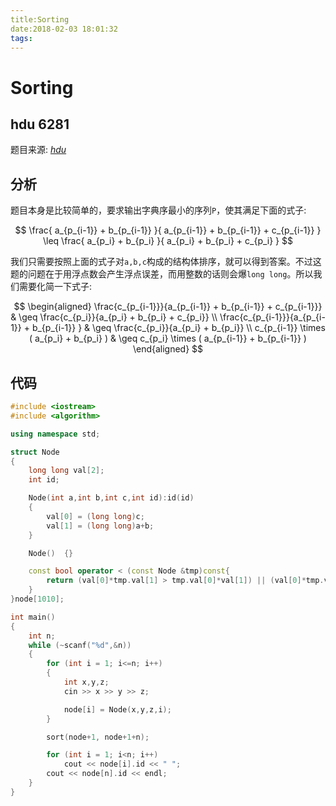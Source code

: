 ```yaml
---
title:Sorting
date:2018-02-03 18:01:32
tags:
---
```


# Sorting

## hdu 6281

<!--more-->

题目来源: [_hdu_](http://acm.hdu.edu.cn/showproblem.php?pid=6281)

## 分析

题目本身是比较简单的，要求输出字典序最小的序列`P`，使其满足下面的式子:

$$ \frac{ a_{p_{i-1}} + b_{p_{i-1}} }{ a_{p_{i-1}} + b_{p_{i-1}} + c_{p_{i-1}} } \leq \frac{ a_{p_i} + b_{p_i} }{ a_{p_i} + b_{p_i} + c_{p_i} } $$

我们只需要按照上面的式子对`a,b,c`构成的结构体排序，就可以得到答案。不过这题的问题在于用浮点数会产生浮点误差，而用整数的话则会爆`long long`。所以我们需要化简一下式子:

$$ \begin{aligned} \frac{c_{p_{i-1}}}{a_{p_{i-1}} + b_{p_{i-1}} + c_{p_{i-1}}} & \geq \frac{c_{p_i}}{a_{p_i} + b_{p_i} + c_{p_i}} \\	\frac{c_{p_{i-1}}}{a_{p_{i-1}} + b_{p_{i-1}} } & \geq \frac{c_{p_i}}{a_{p_i} + b_{p_i}} \\	c_{p_{i-1}} \times ( a_{p_i} + b_{p_i} ) & \geq c_{p_i} \times ( a_{p_{i-1}} + b_{p_{i-1}} )	\end{aligned} $$

## 代码

```C++
#include <iostream>
#include <algorithm>

using namespace std;

struct Node
{
    long long val[2];
    int id;

    Node(int a,int b,int c,int id):id(id)
    {
        val[0] = (long long)c;
        val[1] = (long long)a+b;
    }

    Node()  {}

    const bool operator < (const Node &tmp)const{
        return (val[0]*tmp.val[1] > tmp.val[0]*val[1]) || (val[0]*tmp.val[1] == tmp.val[0] * val[1] && id < tmp.id);
    }
}node[1010];

int main()
{
    int n;
    while (~scanf("%d",&n))
    {
        for (int i = 1; i<=n; i++)
        {
            int x,y,z;
            cin >> x >> y >> z;

            node[i] = Node(x,y,z,i);
        }

        sort(node+1, node+1+n);

        for (int i = 1; i<n; i++)
            cout << node[i].id << " ";
        cout << node[n].id << endl;
    }
}
```